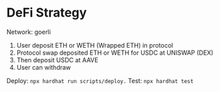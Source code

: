 # DeFi Strategy

Network: goerli

1. User deposit ETH or WETH (Wrapped ETH) in protocol
2. Protocol swap deposited ETH or WETH for USDC at UNISWAP (DEX)
3. Then deposit USDC at AAVE
4. User can withdraw

Deploy: `npx hardhat run scripts/deploy.`
Test: `npx hardhat test`
